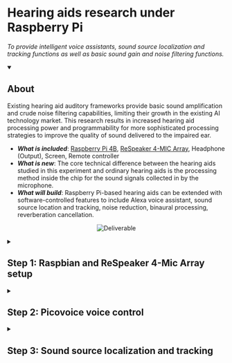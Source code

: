 
# Hearing aids research under Raspberry Pi

_To provide intelligent voice assistants, sound source localization and tracking functions as well as basic sound gain and noise filtering functions._



<details id=0 open>
<summary><h2>About</h2></summary>

Existing hearing aid auditory frameworks provide basic sound amplification and crude noise filtering capabilities, limiting their growth in the existing AI technology market. 
This research results in increased hearing aid processing power and programmability for more sophisticated processing strategies to improve the quality of sound delivered to the impaired ear.

- ***What is included***: [Raspberry Pi 4B](https://www.raspberrypi.com/products/raspberry-pi-4-model-b/), [ReSpeaker 4-MIC Array](https://wiki.seeedstudio.com/ReSpeaker_4_Mic_Array_for_Raspberry_Pi/), Headphone (Output), Screen, Remote controller
- ***What is new***: The core technical difference between the hearing aids studied in this experiment and ordinary hearing aids is the processing method inside the chip for the sound signals collected in by the microphone. 
- ***What will build***: Raspberry Pi-based hearing aids can be extended with software-controlled features to include Alexa voice assistant, sound source location and tracking, noise reduction, binaural processing, reverberation cancellation. 

<p align="center">
<img alt="Deliverable" src=https://github.com/WLi0777/Hearing-aids-research-under-Raspberry-Pi.io/blob/main/img/Deliverables.png width=876 hight=412>
 

</details>

<details id=1>
<summary><h2>Step 1: Raspbian and ReSpeaker 4-Mic Array setup</h2></summary>
  
### :floppy_disk: Burn Raspbian on SD card (MacOS)

1. Go to [Raspberry Pi OS](https://www.raspberrypi.com/software/), obtain and install the .img file for Raspberry Pi Imager.
2. Go to [Index of Raspbian](https://downloads.raspberrypi.org/raspbian/images/), select 'raspbian-2020-02-14', download '2020-02-13-raspbian-buster.zip'.

   > The reason for not downloading the latest version is that ReSpeaker 4-Mic Array can only be adapted to the 2020-02-13 version of Raspbian.

3. Upload the file of Pi OS to Raspberry Pi Imager. Make sure to check the target location of the SD Card that is located on the home page of Raspberry Pi OS Imager. Click 'WRITE' to install.

 <p align="center">  
 <img alt="Imager" src=https://github.com/WLi0777/Hearing-aids-research-under-Raspberry-Pi.io/blob/main/img/Raspberry%20Imaging.png width=606 hight=238>

&nbsp;
###  :sound: ReSpeaker 4-Mics Pi HAT setup

1. Download the Seeed voice card source code

    ```
    sudo apt-get update
    git clone https://github.com/Seeed-Projects/seeed-voicecard.git
    cd seeed-voicecard
    sudo ./install.sh --compat-kernel
    reboot
    ```

2. Check that the sound card 



    ```
    cd seeed-voicecard
    arecord -L
    ``` 
    

    The details of soundcard should show like this:




    ```
    pi@raspberrypi:~ $ cd seeed-voicecard
    pi@raspberrypi:~/seeed-voicecard $ arecord -L
    null
        Discard all samples (playback) or generate zero samples (capture)
    jack
        JACK Audio Connection Kit
    pulse
        PulseAudio Sound Server
    default
    playback
    ac108
    usbstream:CARD=b1
        bcm2835 HDMI 1
        USB Stream Output
    usbstream:CARD=Headphones
        bcm2835 Headphones
        USB Stream Output
    sysdefault:CARD=seeed4micvoicec
        seeed-4mic-voicecard, bcm2835-12s-ac10x-codeco ac10x-codec@-0
        Default Audio Device
    dmix:CARD=seeed4micvoicec,DEV=0
        seeed-4mic-voicecard, bcm2835-12s-ac10x-codeco ac10x-codec@-0
        Direct sample mixing device
    dsnoop:CARD=seeed4micvoicec,DEV=0
        seeed-4mic-voicecard, bcm2835-12s-ac10x-codeco ac10x-codec@-0
        Direct sample snooping device
    hw:CARD=seeed4micvoicec,DEV=0
        seeed-4mic-voicecard, bcm2835-12s-ac10x-codeco ac10x-codec@-0
        Direct hardware device without any conversions
    plughw:CARD=seeed4micvoicec,DEV=0
        seeed-4mic-voicecard, bcm2835-12s-ac10x-codeco ac10x-codec@-0
        Hardware device with all software conversions
    usbstream:CARD=seeed4micvoicec
        seeed-4mic-voicecard
        USB Stream Output
    ```



3. Adjust the microphone volume

    ```
    alsamixer
    ``` 
  
<p align="center">
<img alt="AlsaMixer" src=https://github.com/WLi0777/Hearing-aids-research-under-Raspberry-Pi.io/blob/main/img/AlsaMixer.png width=569 hight=340>


4. Install audacity for recording
  
    ```
    sudo apt update
    sudo apt install audacity 
    audacity
    ``` 
  
<p align="center">
<img alt="audacity" src=https://github.com/WLi0777/Hearing-aids-research-under-Raspberry-Pi.io/blob/main/img/audacity.png width=510 hight=376>
  

5. Raspberry Pi configuration setup 
     Set Headphone as output, SPI SSH and I2C to be enabled.
 
6. Check number
 
    :pushpin: Voicecard represents as **hw:2,0**
&nbsp;
 
    ```
    arecord -l
    ``` 

 
    ```
    pi@raspberrypi:~ $ arecord -l
    **** List of CAPTURE Hardware Devices ****
    card 2: seeed4micvoicec [seeed-4mic-voicecard], device 0: bcm2835-i2s-ac10x-code
    c0 ac10x-codec0-0 [bcm2835-i2s-ac10x-codec0 ac10x-codec0-0]
      Subdevices: 1/1
      Subdevice #0: subdevice #0
    ``` 

     :pushpin: Headphone represents as **hw:1,0**
&nbsp;    

    ```
    aplay -l
    ``` 

    ```
    pi@raspberrypi:~ $ aplay -l
    **** List of PLAYBACK Hardware Devices ****
    card 0: b1 [bcm2835 HDMI 1], device 0: bcm2835 HDMI 1 [bcm2835 HDMI 1]
      Subdevices: 4/4
      Subdevice #0: subdevice #0
      Subdevice #1: subdevice #1
      Subdevice #2: subdevice #2
      Subdevice #3: subdevice #3
    card 1: Headphones [bcam2835 Headphones], device 0: bcm2835 Headphones [bcm2835 Headphones]
      Subdevices: 4/4
      Subdevice #0: subdevice #0
      Subdevice #1: subdevice #1
      Subdevice #2: subdevice #2
      Subdevice #3: subdevice #3
    ``` 
   

    :pencil2: Reset the variables in the default sound card


    ```
    sudo nano /home/pi/.asoundrc
    ``` 
 
    ```
    pcm.!default {
      type asym
      playback.pcm {
        type plug
        slave.pcm "hw:1,0"
      }
      capture.pcm {
        type plug
        slave.pcm "hw:2,0"
      }
    }
    
    pcm.output {
      type hw
      card 1
    }
 
    ctl.!default {
      type hw
      card 0
    }
    ``` 
 
  
    :keyboard: Enter **Ctrl+X**, press **Y**, and **Enter** to exit
 

 7. Record and display
 
    :open_file_folder: Create a demo under home / PI Wav recording file, say 3 seconds, it will start to record
 

    ```
    arecord -d 3 demo.wav
    ```
 
    :sound: To display the demo.wav:
 

 
    ```
    aplay demo.wav
    ```


8. APA102 LED

    This section is a simple test to see if the LEDs on the sound card are working.

    :pushpin: Install spidev gpiozero and pixel
&nbsp;
 
    ```
    pip install spidev gpiozero
    git clone --depth 1 https://github.com/respeaker/pixel_ring.git cd pixel_ring
    pip install -U -e .
    cd examples/
    ``` 

    :runner: Run the demo to see LEDs blink
&nbsp;
 
    ```
    python respeaker_4mic_array.py
    ``` 

<p align="center">
<img alt="APAr" src=https://github.com/WLi0777/Hearing-aids-research-under-Raspberry-Pi.io/blob/main/img/APA.png width=382 hight=287>

 
 
</details>



<details id=1>
<summary><h2>Step 2: Picovoice voice control</h2></summary>
 
> [Picovoice](https://picovoice.ai) is a real-time wake word detection platform for Raspberry Pi systems, running fully Automatic Speech Recognition (ASR) to perform hot word detection. Users can customize wakeup words freely and use without network connection. For keyword spotting, traditional neural networks use multi-digit numbers for calculation. Picovoice uses very short numbers, such as binary ones and zeros, so speech capture can run on chips that are much slower. Running on Raspberry PI consumes less than 10% of the CPU.
 
1. Set up

    :point_down: Install pyaudio driver and Picovoice demo for Respeaker
&nbsp;
 
    ```
    pip3 install pyaudio
    pip3 install pvrespeakerdemo
    ``` 


    :runner: Run the Picovoice demo 
&nbsp;
 
    ```
    picovoice_respeaker_demo
    ``` 
 

    The program will open in the terminal and speak the keyword "Picovoice" into the microphone, the system will capture the keyword, wait for the user to say the command and complete the command.

    :speaking_head: Try to say the keyword “Picovoice” and the command “turn on the lights”.

 
<p align="center">
<img alt="Terminal1" src=https://github.com/WLi0777/Hearing-aids-research-under-Raspberry-Pi.io/blob/main/img/terminal1.png width=544 hight=322>

 
<p align="center">
<img alt="Terminal2" src=https://github.com/WLi0777/Hearing-aids-research-under-Raspberry-Pi.io/blob/main/img/terminal2.png width=544 hight=125>
 
<p align="center">
<img alt="LEDblue" src=https://github.com/WLi0777/Hearing-aids-research-under-Raspberry-Pi.io/blob/main/img/LEDblue.png width=382 hight=287>

 
2. Auto start

    Set Pi to automatically open the command line after startup, and automatically execute the program in it

    :open_file_folder: Create a new folder to autostart
&nbsp;
 
    ```
    cd /home/pi/.config 
    mkdir autostart
    cd autostart
    ``` 

 
    :computer: Create a "pico.desktop" in "autostart" folder and type the text follow
&nbsp;
 
    ```
    [Desktop Entry]
    Name=PChost
    Comment=Python Program
    Exec=lxterminal -e picovoice_respeaker_demo
    Icon=/home/pi/python_games/picovoice.png
    Terminal=false
    MultipleArgs=false
    Type=Application
    Categories=Application;Development;
    StartupNotify=true
    ``` 

3. Voice commands

    :speaking_head: Wake word
&nbsp;
 
    ```
    Picovoice
    ``` 

    :speaking_head: Ture on/off the light
&nbsp;
 
    ```
    [switch, turn] [on, off] (all) (the) [lights, light]
    [switch, turn] (all) (the) [light, lights] [on, off]
    ``` 

    :speaking_head: Change the color
&nbsp;
 
    ```
    [change, set, switch] (all) (the) (light, lights) (color) (to) [blue, green, orange, pink, purple, red, white, yellow]
    ``` 
</details>


<details id=1>
<summary><h2>Step 3: Sound source localization and tracking</h2></summary>

> For sound source localization and tracking, the main artificial intelligence framework used in this project is the new [Open embedded Audition System](https://github.com/introlab/odas). The working principle of this framework is compressed space into a unit sphere, the sound card is taken as the center of the sphere and the sound source position of the surrounding environment is detected with a radius of one meter. This framework uses microphone array geometry to perform sound source localization. This method calculates the Steered-Response Power with Phase Transform (SRP-PHAT) by using the difference between the arriving time, which is obtained by using the sum of GCC- PHAT for each pair of microphones (TDOA)-related cross-correlation values. For more imformation, check the article "[ODAS: Open embeddeD Audition System](https://arxiv.org/pdf/2103.03954.pdf)". 
 
1. For ODAS Client:
&nbsp;
 
    ```
    sudo apt-get install libfftw3-dev libconfig-dev libasound2-dev libgconf-2-4 sudo apt-get install cmake
    git clone https://github.com/introlab/odas.git
    mkdir odas/build
    cd odas/build
    cmake ..
    make
    ``` 

2. For ODAS Server:
&nbsp;

    :point_down: Install Node.js v12
&nbsp;
 
    ```
    curl -sL https://deb.nodesource.com/setup_12.x | 
    sudo bash - sudo apy-get install -y nodejs
    ``` 

    :scissors: Clone the repository
&nbsp;
 
    ```
    git clone https://github.com/introlab/odas_web.git 
    cd odas_web/
    npm install
    ``` 

3. Start ODAS studio


    :keyboard: Tap in terminal
&nbsp;
 
    ```
    npm start
    ``` 

    > In addition to the sound source, the detector can also observe the Raspberry Pi's real- time performance (CPU usage, CPU temperature, memory usage, etc.). Filter function can be set to control the accuracy of source location and tracking. Source Elevation refers to the elevation of the sound source, and Source Azimut refers to the position of the source around the Z axis relative to the X axis. Active Sources Locations allows direct observation of sphere and sound card in real time.
 
<p align="center">
<img alt="ODAS" src=https://github.com/WLi0777/Hearing-aids-research-under-Raspberry-Pi/blob/main/img/ODAS.PNG width=606 hight=404>

    
 
    

</details>

